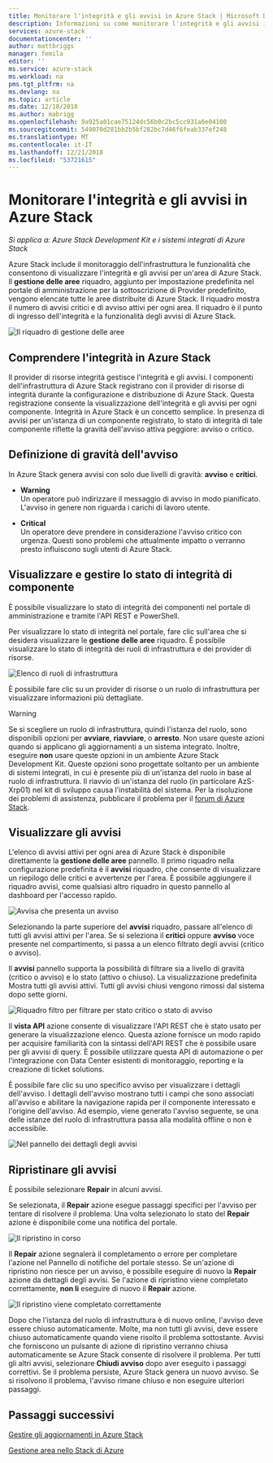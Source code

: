 ```yaml
---
title: Monitorare l'integrità e gli avvisi in Azure Stack | Microsoft Docs
description: Informazioni su come monitorare l'integrità e gli avvisi in Azure Stack.
services: azure-stack
documentationcenter: ''
author: mattbriggs
manager: femila
editor: ''
ms.service: azure-stack
ms.workload: na
pms.tgt_pltfrm: na
ms.devlang: na
ms.topic: article
ms.date: 12/18/2018
ms.author: mabrigg
ms.openlocfilehash: 9a925a01cae75124dc56b0c2bc5cc931a6e04100
ms.sourcegitcommit: 549070d281bb2b5bf282bc7d46f6feab337ef248
ms.translationtype: MT
ms.contentlocale: it-IT
ms.lasthandoff: 12/21/2018
ms.locfileid: "53721615"
---
```

# <a name="monitor-health-and-alerts-in-azure-stack"></a>Monitorare l'integrità e gli avvisi in Azure Stack

*Si applica a: Azure Stack Development Kit e i sistemi integrati di Azure Stack*

Azure Stack include il monitoraggio dell'infrastruttura le funzionalità che consentono di visualizzare l'integrità e gli avvisi per un'area di Azure Stack. Il **gestione delle aree** riquadro, aggiunto per impostazione predefinita nel portale di amministrazione per la sottoscrizione di Provider predefinito, vengono elencate tutte le aree distribuite di Azure Stack. Il riquadro mostra il numero di avvisi critici e di avviso attivi per ogni area. Il riquadro è il punto di ingresso dell'integrità e la funzionalità degli avvisi di Azure Stack.

![Il riquadro di gestione delle aree](media/azure-stack-monitor-health/image1.png)

## <a name="understand-health-in-azure-stack"></a>Comprendere l'integrità in Azure Stack

Il provider di risorse integrità gestisce l'integrità e gli avvisi. I componenti dell'infrastruttura di Azure Stack registrano con il provider di risorse di integrità durante la configurazione e distribuzione di Azure Stack. Questa registrazione consente la visualizzazione dell'integrità e gli avvisi per ogni componente. Integrità in Azure Stack è un concetto semplice. In presenza di avvisi per un'istanza di un componente registrato, lo stato di integrità di tale componente riflette la gravità dell'avviso attiva peggiore: avviso o critico.

## <a name="alert-severity-definition"></a>Definizione di gravità dell'avviso

In Azure Stack genera avvisi con solo due livelli di gravità: **avviso** e **critici**.

- **Warning**  
  Un operatore può indirizzare il messaggio di avviso in modo pianificato. L'avviso in genere non riguarda i carichi di lavoro utente.

- **Critical**  
  Un operatore deve prendere in considerazione l'avviso critico con urgenza. Questi sono problemi che attualmente impatto o verranno presto influiscono sugli utenti di Azure Stack.


## <a name="view-and-manage-component-health-state"></a>Visualizzare e gestire lo stato di integrità di componente

È possibile visualizzare lo stato di integrità dei componenti nel portale di amministrazione e tramite l'API REST e PowerShell.

Per visualizzare lo stato di integrità nel portale, fare clic sull'area che si desidera visualizzare le **gestione delle aree** riquadro. È possibile visualizzare lo stato di integrità dei ruoli di infrastruttura e dei provider di risorse.

![Elenco di ruoli di infrastruttura](media/azure-stack-monitor-health/image2.png)

È possibile fare clic su un provider di risorse o un ruolo di infrastruttura per visualizzare informazioni più dettagliate.

> [!WARNING]  
> Se si scegliere un ruolo di infrastruttura, quindi l'istanza del ruolo, sono disponibili opzioni per **avviare**, **riavviare**, o **arresto**. Non usare queste azioni quando si applicano gli aggiornamenti a un sistema integrato. Inoltre, eseguire **non** usare queste opzioni in un ambiente Azure Stack Development Kit. Queste opzioni sono progettate soltanto per un ambiente di sistemi integrati, in cui è presente più di un'istanza del ruolo in base al ruolo di infrastruttura. Il riavvio di un'istanza del ruolo (in particolare AzS-Xrp01) nel kit di sviluppo causa l'instabilità del sistema. Per la risoluzione dei problemi di assistenza, pubblicare il problema per il [forum di Azure Stack](https://aka.ms/azurestackforum).
>

## <a name="view-alerts"></a>Visualizzare gli avvisi

L'elenco di avvisi attivi per ogni area di Azure Stack è disponibile direttamente la **gestione delle aree** pannello. Il primo riquadro nella configurazione predefinita è il **avvisi** riquadro, che consente di visualizzare un riepilogo delle critici e avvertenze per l'area. È possibile aggiungere il riquadro avvisi, come qualsiasi altro riquadro in questo pannello al dashboard per l'accesso rapido.

![Avvisa che presenta un avviso](media/azure-stack-monitor-health/image3.png)

Selezionando la parte superiore del **avvisi** riquadro, passare all'elenco di tutti gli avvisi attivi per l'area. Se si seleziona il **critici** oppure **avviso** voce presente nel compartimento, si passa a un elenco filtrato degli avvisi (critico o avviso). 

Il **avvisi** pannello supporta la possibilità di filtrare sia a livello di gravità (critico o avviso) e lo stato (attivo o chiuso). La visualizzazione predefinita Mostra tutti gli avvisi attivi. Tutti gli avvisi chiusi vengono rimossi dal sistema dopo sette giorni.

![Riquadro filtro per filtrare per stato critico o stato di avviso](media/azure-stack-monitor-health/alert-view.png)

Il **vista API** azione consente di visualizzare l'API REST che è stato usato per generare la visualizzazione elenco. Questa azione fornisce un modo rapido per acquisire familiarità con la sintassi dell'API REST che è possibile usare per gli avvisi di query. È possibile utilizzare questa API di automazione o per l'integrazione con Data Center esistenti di monitoraggio, reporting e la creazione di ticket solutions.

È possibile fare clic su uno specifico avviso per visualizzare i dettagli dell'avviso. I dettagli dell'avviso mostrano tutti i campi che sono associati all'avviso e abilitare la navigazione rapida per il componente interessato e l'origine dell'avviso. Ad esempio, viene generato l'avviso seguente, se una delle istanze del ruolo di infrastruttura passa alla modalità offline o non è accessibile.  

![Nel pannello dei dettagli degli avvisi](media/azure-stack-monitor-health/alert-detail.png)

## <a name="repair-alerts"></a>Ripristinare gli avvisi

È possibile selezionare **Repair** in alcuni avvisi.

Se selezionata, il **Repair** azione esegue passaggi specifici per l'avviso per tentare di risolvere il problema. Una volta selezionato lo stato del **Repair** azione è disponibile come una notifica del portale.

![Il ripristino in corso](media/azure-stack-monitor-health/repair-in-progress.png)

Il **Repair** azione segnalerà il completamento o errore per completare l'azione nel Pannello di notifiche del portale stesso.  Se un'azione di ripristino non riesce per un avviso, è possibile eseguire di nuovo la **Repair** azione da dettagli degli avvisi. Se l'azione di ripristino viene completato correttamente, **non li** eseguire di nuovo il **Repair** azione.

![Il ripristino viene completato correttamente](media/azure-stack-monitor-health/repair-completed.png)

Dopo che l'istanza del ruolo di infrastruttura è di nuovo online, l'avviso deve essere chiuso automaticamente. Molte, ma non tutti gli avvisi, deve essere chiuso automaticamente quando viene risolto il problema sottostante. Avvisi che forniscono un pulsante di azione di ripristino verranno chiusa automaticamente se Azure Stack consente di risolvere il problema.  Per tutti gli altri avvisi, selezionare **Chiudi avviso** dopo aver eseguito i passaggi correttivi. Se il problema persiste, Azure Stack genera un nuovo avviso. Se si risolvono il problema, l'avviso rimane chiuso e non eseguire ulteriori passaggi.

## <a name="next-steps"></a>Passaggi successivi

[Gestire gli aggiornamenti in Azure Stack](azure-stack-updates.md)

[Gestione area nello Stack di Azure](azure-stack-region-management.md)
